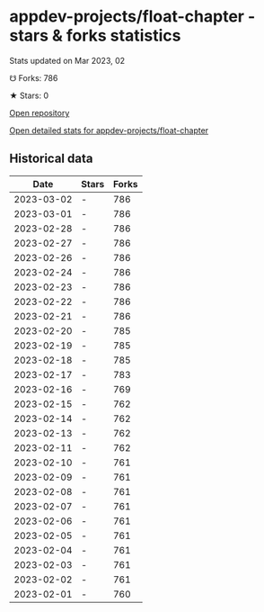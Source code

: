 # appdev-projects/float-chapter - stars & forks statistics

Stats updated on Mar 2023, 02

☋ Forks: 786

★ Stars: 0

[Open repository](https://github.com/appdev-projects/float-chapter)

[Open detailed stats for appdev-projects/float-chapter](https://reviewgithub.com/rep/appdev-projects/float-chapter)

## Historical data
| Date | Stars | Forks |
|------|-------|-------|
| 2023-03-02 | - | 786 | 
| 2023-03-01 | - | 786 | 
| 2023-02-28 | - | 786 | 
| 2023-02-27 | - | 786 | 
| 2023-02-26 | - | 786 | 
| 2023-02-24 | - | 786 | 
| 2023-02-23 | - | 786 | 
| 2023-02-22 | - | 786 | 
| 2023-02-21 | - | 786 | 
| 2023-02-20 | - | 785 | 
| 2023-02-19 | - | 785 | 
| 2023-02-18 | - | 785 | 
| 2023-02-17 | - | 783 | 
| 2023-02-16 | - | 769 | 
| 2023-02-15 | - | 762 | 
| 2023-02-14 | - | 762 | 
| 2023-02-13 | - | 762 | 
| 2023-02-11 | - | 762 | 
| 2023-02-10 | - | 761 | 
| 2023-02-09 | - | 761 | 
| 2023-02-08 | - | 761 | 
| 2023-02-07 | - | 761 | 
| 2023-02-06 | - | 761 | 
| 2023-02-05 | - | 761 | 
| 2023-02-04 | - | 761 | 
| 2023-02-03 | - | 761 | 
| 2023-02-02 | - | 761 | 
| 2023-02-01 | - | 760 | 

